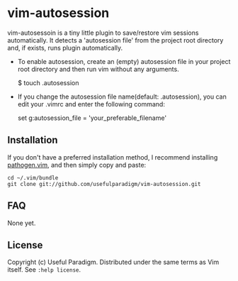 # vim-autosession

vim-autosessoin is a tiny little plugin to save/restore vim sessions automatically. It detects a 'autosession file' from the project root directory and, if exists, runs plugin automatically.

* To enable autosession, create an (empty) autosession file in your project root directory and then run vim without any arguments.

	$ touch .autosession	
 
* If you change the autosession file name(default: .autosession), you can edit your .vimrc and enter the following command:

	set g:autosession_file = 'your_preferable_filename'

## Installation

If you don't have a preferred installation method, I recommend
installing [pathogen.vim](https://github.com/tpope/vim-pathogen), and
then simply copy and paste:

    cd ~/.vim/bundle
    git clone git://github.com/usefulparadigm/vim-autosession.git

## FAQ

None yet.

## License

Copyright (c) Useful Paradigm.  Distributed under the same terms as Vim itself.
See `:help license`.

